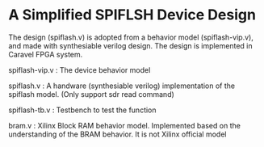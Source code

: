# A Simplified SPIFLSH Device Design
  The design (spiflash.v) is adopted from a behavior model (spiflash-vip.v), and made with synthesiable verilog design. The design is implemented in Caravel FPGA system.
  
  spiflash-vip.v : The device behavior model
  
  spiflash.v : A handware (synthesiable verilog) implementation of the spiflash model. (Only support sdr read command)
  
  spiflash-tb.v : Testbench to test the function
  
  bram.v : Xilinx Block RAM behavior model. Implemented based on the understanding of the BRAM behavior. It is not Xilinx official model

